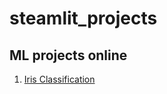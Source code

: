 # steamlit_projects
## ML projects online

1. [Iris Classification](https://share.streamlit.io/qehh/steamlit_projects/main/Iris/web_iris.py)
